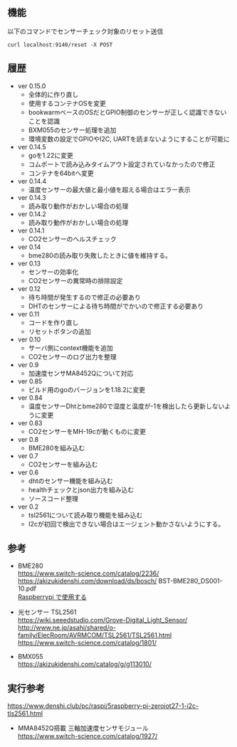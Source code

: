 ## 機能
以下のコマンドでセンサーチェック対象のリセット送信
```
curl localhost:9140/reset -X POST
```

## 履歴
* ver 0.15.0
  * 全体的に作り直し
  * 使用するコンテナOSを変更
  * bookwarmベースのOSだとGPIO制御のセンサーが正しく認識できないことを認識
  * BXM055のセンサー処理を追加
  * 環境変数の設定でGPIOやI2C, UARTを読まないようにすることが可能に
* ver 0.14.5
  * goを1.22に変更
  * コムポートで読み込みタイムアウト設定されていなかったので修正
  * コンテナを64bitへ変更
* ver 0.14.4
  * 温度センサーの最大値と最小値を超える場合はエラー表示
* ver 0.14.3
  * 読み取り動作がおかしい場合の処理
* ver 0.14.2
  * 読み取り動作がおかしい場合の処理
* ver 0.14.1
  * CO2センサーのヘルスチェック
* ver 0.14
  * bme280の読み取り失敗したときに値を維持する。
* ver 0.13
  * センサーの効率化
  * CO2センサーの異常時の排除設定
* ver 0.12
  * 待ち時間が発生するので修正の必要あり
  * DHTのセンサーによる待ち時間がでかいので修正する必要あり
* ver 0.11
  * コードを作り直し
  * リセットボタンの追加
* ver 0.10
  * サーバ側にcontext機能を追加
  * CO2センサーのログ出力を整理
* ver 0.9
  *  加速度センサMA8452Qについて対応
* ver 0.85
  * ビルド用のgoのバージョンを1.18.2に変更
* ver 0.84
  * 温度センサーDhtとbme280で湿度と温度が-1を検出したら更新しないように変更
* ver 0.83
  * CO2センサーをMH-19cが動くものに変更
* ver 0.8
  * BME280を組み込む
* ver 0.7
  * CO2センサーを組み込む
* ver 0.6
  * dhtのセンサー機能を組み込む
  * healthチェックとjson出力を組み込む
  * ソースコード整理
* ver 0.2
  * tsl2561について読み取り機能を組み込む
  * I2cが初回で検出できない場合はエージェント動かさないようにする。


## 参考
* BME280 \
 https://www.switch-science.com/catalog/2236/ \
 https://akizukidenshi.com/download/ds/bosch/ BST-BME280_DS001-10.pdf \
 [Raspberrypi で使用する](https://deviceplus.jp/hobby/raspberrypi_entry_039/)

* 光センサー TSL2561 \
 https://wiki.seeedstudio.com/Grove-Digital_Light_Sensor/
 http://www.ne.jp/asahi/shared/o-family/ElecRoom/AVRMCOM/TSL2561/TSL2561.html
 https://www.switch-science.com/catalog/1801/

* BMX055 \
 https://akizukidenshi.com/catalog/g/g113010/

## 実行参考
 https://www.denshi.club/pc/raspi/5raspberry-pi-zeroiot27-1-i2c-tls2561.html

* MMA8452Q搭載 三軸加速度センサモジュール \
 https://www.switch-science.com/catalog/1927/